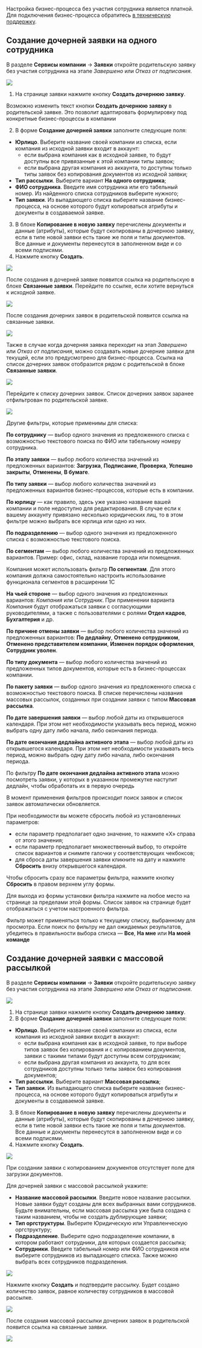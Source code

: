 Настройка бизнес-процесса без участия сотрудника является платной. Для подключения бизнес-процесса обратитесь [в техническую поддержку](/ru/hr/support/contact_channels).

## Создание дочерней заявки на одного сотрудника

В разделе **Сервисы компании** → **Заявки** откройте родительскую заявку без участия сотрудника на этапе *Завершено* или *Отказ от подписания*.

![](./assets/event_not_employee_1.png)

1. На странице заявки нажмите кнопку **Создать дочернюю заявку**.

<info>

Возможно изменить текст кнопки **Создать дочернюю заявку** в родительской заявке. Это позволит адаптировать формулировку под конкретные бизнес-процессы в компании

</info>

2. В форме **Создание дочерней заявки** заполните следующие поля:  
* **Юрлицо**. Выберите название своей компании из списка, если компания из исходной заявки входит в аккаунт:   
  * если выбрана компания как в исходной заявке, то будут доступны все привязанные к этой компании типы заявок; 
  * если выбрана другая компания из аккаунта, то доступны только типы заявок без копирования документов из исходной заявки;  
* **Тип рассылки**. Выберите вариант **На одного сотрудника**;  
* **ФИО сотрудника**. Введите имя сотрудника или его табельный номер. Из найденного списка сотрудников выберите нужного;  
* **Тип заявки**. Из выпадающего списка выберите название бизнес-процесса, на основе которого будут копироваться атрибуты и документы в создаваемой заявке.   
3. В блоке **Копирование в новую заявку** перечислены документы и данные (атрибуты), которые будут скопированы в дочернюю заявку, если в типе новой заявки есть такие же поля и типы документов. Все данные и документы перенесутся в заполненном виде и со всеми подписями.  
4. Нажмите кнопку **Создать**.

![](./assets/event_not_employee_2.png)

После создания в дочерней заявке появится ссылка на родительскую в блоке **Связанные заявки**. Перейдите по ссылке, если хотите вернуться к исходной заявке.

![](./assets/event_not_employee_3.png)

После создания дочерних заявок в родительской появится ссылка на связанные заявки.

![](./assets/event_not_employee_4.png)

Также в случае когда дочерняя заявка переходит на этап *Завершено* или *Отказ от подписания*, можно создавать новые дочерние заявки для текущей, если это предусмотрено для бизнес-процесса. Ссылка на список дочерних заявок отобразится рядом с родительской в блоке **Связанные заявки**.

![](./assets/event_not_employee_5.png)

Перейдите к списку дочерних заявок. Список дочерних заявок заранее отфильтрован по родительской заявке.

![](./assets/event_not_employee_6.png)

Другие фильтры, которые применимы для списка:

**По сотруднику** — выбор одного значения из предложенного списка с возможностью текстового поиска по ФИО или табельному номеру сотрудника. 

**По этапу заявки** — выбор любого количества значений из предложенных вариантов: **Загрузка**, **Подписание**, **Проверка**, **Успешно закрыты**, **Отменены**, **В бумаге**.

**По типу заявки** — выбор любого количества значений из предложенных вариантов бизнес-процессов, которые есть в компании.

**По юрлицу** — как правило, здесь уже указано название вашей компании и поле недоступно для редактирования. В случае если к вашему аккаунту привязано несколько юридических лиц, то в этом фильтре можно выбрать все юрлица или одно из них.

**По подразделению** — выбор одного значения из предложенного списка с возможностью текстового поиска.

**По сегментам** — выбор любого количества значений из предложенных вариантов. Пример: офис, склад, название города или помещения. 

<info>

Компания может использовать фильтр **По сегментам**. Для этого компания должна самостоятельно настроить использование функционала сегментов в расширении 1С

</info>

**На чьей стороне** — выбор одного значения из предложенных вариантов: *Компания* или *Сотрудник*. При применении варианта *Компания* будут отображаться заявки с согласующими руководителями, а также с пользователями с ролями **Отдел кадров**, **Бухгалтерия** и др.

**По причине отмены заявки** — выбор любого количества значений из предложенных вариантов: **По дедлайну**, **Отменено сотрудником**, **Отменено представителем компании**, **Изменен порядок оформления**, **Сотрудник уволен**. 

**По типу документа** — выбор любого количества значений из предложенных типов документов, которые есть в бизнес-процессах компании.

**По пакету заявки** — выбор одного значения из предложенного списка с возможностью текстового поиска. В списке перечислены названия массовых рассылок, созданных при создании заявки с типом **Массовая рассылка**.

**По дате завершения заявки** — выбор любой даты из открывшегося календаря. При этом нет необходимости указывать весь период, можно выбрать одну дату либо начала, либо окончания периода. 

**По дате окончания дедлайна активного этапа** — выбор любой даты из открывшегося календаря. При этом нет необходимости указывать весь период, можно выбрать одну дату либо начала, либо окончания периода. 

<info>

По фильтру **По дате окончания дедлайна активного этапа** можно посмотреть заявки, у которых в указанном промежутке наступит дедлайн, чтобы обработать их в первую очередь

</info>

В момент применения фильтров происходит поиск заявок и список заявок автоматически обновляется.

При необходимости вы можете сбросить любой из установленных параметров:

* если параметр предполагает одно значение, то нажмите «Х» справа от этого значения;  
* если параметр предполагает множественный выбор, то откройте список вариантов и снимите галочки у соответствующих чекбоксов;  
* для сброса даты завершения заявки кликните на дату и нажмите **Сбросить** внизу открывшегося календаря.

Чтобы сбросить сразу все параметры фильтра, нажмите кнопку **Сбросить** в правом верхнем углу формы.

Для выхода из формы установки фильтра нажмите на любое место на странице за пределами этой формы. Список заявок на странице будет отображаться с учетом настроенного фильтра.

<warn>

Фильтр может применяться только к текущему списку, выбранному для просмотра. Если поиск по фильтру не дал ожидаемых результатов, убедитесь в правильности выбора списка — **Все**, **На мне** или **На моей команде**

</warn>

## Создание дочерней заявки с массовой рассылкой

В разделе **Сервисы компании** → **Заявки** откройте родительскую заявку без участия сотрудника на этапе *Завершено* или *Отказ от подписания*.

![](./assets/event_not_employee_7.png)

1. На странице заявки нажмите кнопку **Создать дочернюю заявку**.  
2. В форме **Создание дочерней заявки** заполните следующие поля:  
* **Юрлицо**. Выберите название своей компании из списка, если компания из исходной заявки входит в аккаунт:   
  * если выбрана компания как в исходной заявке, то при выборе типов заявок без копирования и с копированием документов, заявки с такими типами будут доступны всем сотрудникам;  
  * если выбрана другая компания из аккаунта, то для всех сотрудников доступны только типы заявок без копирования документов; 
* **Тип рассылки**. Выберите вариант **Массовая рассылка**;  
* **Тип заявки**. Из выпадающего списка выберите название бизнес-процесса, на основе которого будут копироваться атрибуты и документы в создаваемой заявке.   
3. В блоке **Копирование в новую заявку** перечислены документы и данные (атрибуты), которые будут скопированы в дочернюю заявку, если в типе новой заявки есть такие же поля и типы документов. Все данные и документы перенесутся в заполненном виде и со всеми подписями.  
4. Нажмите кнопку **Создать**.

![](./assets/event_not_employee_8.png)

При создании заявки с копированием документов отсутствует поле для загрузки документов. 

Для дочерней заявки с массовой рассылкой укажите:

* **Название массовой рассылки**. Введите новое название рассылки. Новые заявки будут созданы для всех выбранных вами сотрудников. Будьте внимательны, если массовая рассылка уже была создана с таким названием, чтобы не создать дублирующие заявки;  
* **Тип оргструктуры**. Выберите Юридическую или Управленческую оргструктуру;  
* **Подразделение**. Выберите одно подразделение компании, в котором работают сотрудники, для которых создается рассылка;  
* **Сотрудники**. Введите табельный номер или ФИО сотрудников или выберите сотрудников из выпадающего списка. Также можно выбрать всех сотрудников подразделения. 

![](./assets/event_not_employee_9.png)

Нажмите кнопку **Создать** и подтвердите рассылку. Будет создано количество заявок, равное количеству сотрудников в массовой рассылке.

![](./assets/event_not_employee_10.png)

После создания массовой рассылки дочерних заявок в родительской появится ссылка на связанные заявки.

![](./assets/event_not_employee_11.png)